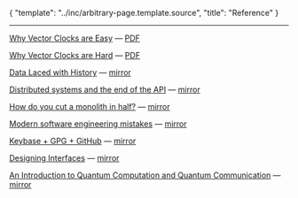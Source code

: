{
	"template": "../inc/arbitrary-page.template.source",
	"title": "Reference"
}

---

[Why Vector Clocks are Easy](http://basho.com/posts/technical/why-vector-clocks-are-easy/)
&mdash; [PDF](vector-clocks-are-easy.pdf)

[Why Vector Clocks are Hard](http://basho.com/posts/technical/why-vector-clocks-are-hard/)
&mdash; [PDF](vector-clocks-are-hard.pdf)

[Data Laced with History](http://archagon.net/blog/2018/03/24/data-laced-with-history/)
&mdash; [mirror](data-laced-with-history/)

[Distributed systems and the end of the API](https://writings.quilt.org/2014/05/12/distributed-systems-and-the-end-of-the-api/)
&mdash; [mirror](the-end-of-the-api/)

[How do you cut a monolith in half?](https://programmingisterrible.com/post/162346490883/how-do-you-cut-a-monolith-in-half/)
&mdash; [mirror](how-do-you-cut-a-monolith-in-half/)

[Modern software engineering mistakes](https://medium.com/@rdsubhas/10-modern-software-engineering-mistakes-bc67fbef4fc8)
&mdash; [mirror](overengineering-mistakes/)

[Keybase + GPG + GitHub](https://github.com/andrzejsliwa/keybase-gpg-github/blob/master/README.md)
&mdash; [mirror](keybase-gpg-github/)

[Designing Interfaces](https://orbifold.xyz/designing-interfaces.html)
&mdash; [mirror](designing-interfaces/)

[An Introduction to Quantum Computation and Quantum Communication](http://www.herpolhode.com/rob/qcintro.pdf)
&mdash; [mirror](qcintro.pdf)

